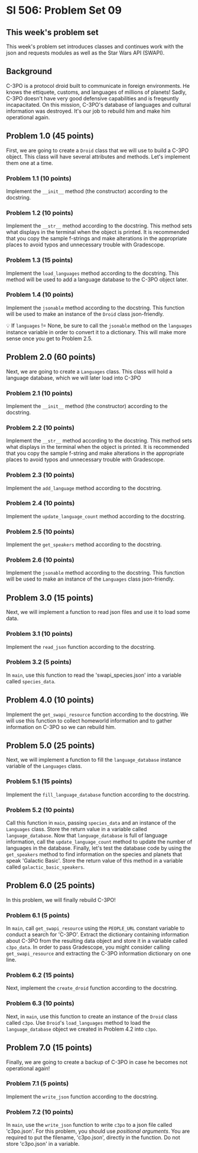 # SI 506: Problem Set 09

## This week's problem set

This week's problem set introduces classes and continues work with the json and requests modules as
well as the Star Wars API (SWAPI).

## Background

C-3PO is a protocol droid built to communicate in foreign environments. He knows the ettiquete,
customs, and languages of millions of planets! Sadly, C-3PO doesn't have very good defensive
capabilities and is freqeuntly incapacitated. On this mission, C-3PO's database of languages and
cultural information was destroyed. It's our job to rebuild him and make him operational again.

## Problem 1.0 (45 points)

First, we are going to create a `Droid` class that we will use to build a C-3PO object. This class
will have several attributes and methods. Let's implement them one at a time.

### Problem 1.1 (10 points)

Implement the `__init__` method (the constructor) according to the docstring.

### Problem 1.2 (10 points)

Implement the `__str__` method according to the docstring. This method sets what displays in the
terminal when the object is printed. It is recommended that you copy the sample f-strings and make
alterations in the appropriate places to avoid typos and unnecessary trouble with Gradescope.

### Problem 1.3 (15 points)

Implement the `load_languages` method according to the docstring. This method will be used to add a
language database to the C-3PO object later.

### Problem 1.4 (10 points)

Implement the `jsonable` method according to the docstring. This function will be used to make an
instance of the `Droid` class json-friendly.

:bulb: If `languages` != None, be sure to call the `jsonable` method on the `languages` instance
variable in order to convert it to a dictionary. This will make more sense once you get to Problem
2.5.

## Problem 2.0 (60 points)

Next, we are going to create a `Languages` class. This class will hold a language database, which
we will later load into C-3PO

### Problem 2.1 (10 points)

Implement the `__init__` method (the constructor) according to the docstring.

### Problem 2.2 (10 points)

Implement the `__str__` method according to the docstring. This method sets what displays in the
terminal when the object is printed. It is recommended that you copy the sample f-string and make
alterations in the appropriate places to avoid typos and unnecessary trouble with Gradescope.

### Problem 2.3 (10 points)

Implement the `add_language` method according to the docstring.

### Problem 2.4 (10 points)

Implement the `update_language_count` method according to the docstring.

### Problem 2.5 (10 points)

Implement the `get_speakers` method according to the docstring.

### Problem 2.6 (10 points)

Implement the `jsonable` method according to the docstring. This function will be used to make an
instance of the `Languages` class json-friendly.

## Problem 3.0 (15 points)

Next, we will implement a function to read json files and use it to load some data.

### Problem 3.1 (10 points)

Implement the `read_json` function according to the docstring.

### Problem 3.2 (5 points)

In `main`, use this function to read the 'swapi_species.json' into a variable called `species_data`.

## Problem 4.0 (10 points)

Implement the `get_swapi_resource` function according to the docstring. We will use this function
to collect homeworld information and to gather information on C-3PO so we can rebuild him.

## Problem 5.0 (25 points)

Next, we will implement a function to fill the `language_database` instance variable of the `Languages` class.

### Problem 5.1 (15 points)

Implement the `fill_language_database` function according to the docstring.

### Problem 5.2 (10 points)

Call this function in `main`, passing `species_data` and an instance of the `Languages` class.
Store the return value in a variable called `language_database`. Now that `language_database` is
full of language information, call the `update_language_count` method to update the number of
languages in the database. Finally, let's test the database code by using the `get_speakers` method
to find information on the species and planets that speak 'Galactic Basic'. Store the return value
of this method in a variable called `galactic_basic_speakers`.

## Problem 6.0 (25 points)

In this problem, we will finally rebuild C-3PO!

### Problem 6.1 (5 points)

In `main`, call `get_swapi_resource` using the `PEOPLE_URL` constant variable to conduct a search
for 'C-3PO'. Extract the dictionary containing information about C-3PO from the resulting data
object and store it in a variable called `c3po_data`. In order to pass Gradescope, you might
consider calling `get_swapi_resource` and extracting the C-3PO information dictionary on one line.

### Problem 6.2 (15 points)

Next, implement the `create_droid` function according to the docstring.

### Problem 6.3 (10 points)

Next, in `main`, use this function to create an instance of the `Droid` class called `c3po`. Use
`Droid`'s `load_languages` method to load the `language_database` object we created in Problem 4.2
into `c3po`.

## Problem 7.0 (15 points)

Finally, we are going to create a backup of C-3PO in case he becomes not operational again!

### Problem 7.1 (5 points)

Implement the `write_json` function according to the docstring.

### Problem 7.2 (10 points)

In `main`, use the `write_json` function to write `c3po` to a json file called 'c3po.json'. For
this problem, you should use *positional arguments*. You are required to put the filename,
'c3po.json', directly in the function. Do not store 'c3po.json' in a variable.
